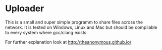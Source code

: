 # Uploader
This is a small and super simple programm to share files across the network. It is tested on Windows, Linux and Mac but should be compilable to every system where gcc/clang exists.

For further explanation look at http://theanonymous.github.io/
